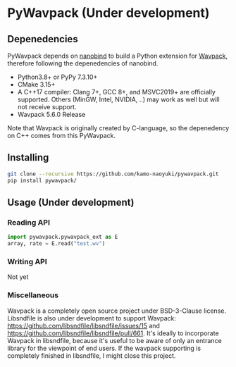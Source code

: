 # PyWavpack (Under development)
## Depenedencies

PyWavpack depends on [nanobind](https://github.com/wjakob/nanobind) to build a Python extension for [Wavpack](https://github.com/dbry/WavPack), therefore following the depenedencies of nanobind.

- Python3.8+ or PyPy 7.3.10+
- CMake 3.15+
- A C++17 compiler: Clang 7+, GCC 8+, and MSVC2019+ are officially supported. Others (MinGW, Intel, NVIDIA, ..) may work as well but will not receive support.
- Wavpack 5.6.0 Release


Note that Wavpack is originally created by C-language, so the depenedency on C++ comes from this PyWavpack.

## Installing


```sh
git clone --recursive https://github.com/kamo-naoyuki/pywavpack.git
pip install pywavpack/
```

## Usage (Under development)

### Reading API

```python
import pywavpack.pywavpack_ext as E
array, rate = E.read("test.wv")
```

### Writing API

Not yet


### Miscellaneous

Wavpack is a completely open source project under BSD-3-Clause license. Libsndfile is also under development to support Wavpack: https://github.com/libsndfile/libsndfile/issues/15 and https://github.com/libsndfile/libsndfile/pull/661. It's ideally to incorporate Wavpack in libsndfile, because it's useful to be aware of only an entrance library for the viewpoint of end users. If the wavpack supporting is completely finished in libsndfile, I might close this project.
